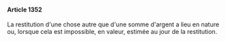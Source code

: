#### Article 1352

La restitution d'une chose autre que d'une somme d'argent a lieu en nature ou, lorsque cela est impossible, en valeur, estimée au jour de la restitution.

